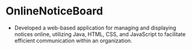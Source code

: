 # OnlineNoticeBoard

- Developed a web-based application for managing and displaying notices online, utilizing Java, HTML, CSS, and JavaScript to facilitate efficient communication within an organization.
